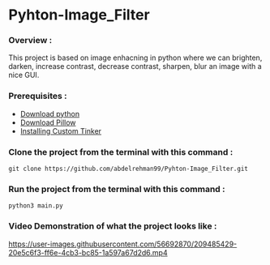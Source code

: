 # Pyhton-Image_Filter
### Overview : 
This project is based on image enhacning in python where we can brighten, darken, increase contrast, decrease contrast, sharpen, blur an image with a nice GUI. 
### Prerequisites :
- [Download python](https://www.python.org/downloads/)
- [Download Pillow](https://pillow.readthedocs.io/en/stable/installation.html)
- [Installing Custom Tinker](https://github.com/TomSchimansky/CustomTkinter)
### Clone the project from the terminal with this command : 
```
git clone https://github.com/abdelrehman99/Pyhton-Image_Filter.git
```
### Run the project from the terminal with this command : 
```
python3 main.py
```
### Video Demonstration of what the project looks like :
https://user-images.githubusercontent.com/56692870/209485429-20e5c6f3-ff6e-4cb3-bc85-1a597a67d2d6.mp4

